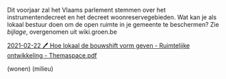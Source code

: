 Dit voorjaar zal het Vlaams parlement stemmen over het instrumentendecreet en het decreet woonreservegebieden. Wat kan je als lokaal bestuur doen om de open ruimte in je gemeente te beschermen? Zie *bijlage*, overgenomen uit wiki.groen.be

[2021-02-22 🖊 Hoe lokaal de bouwshift vorm geven - Ruimtelijke ontwikkeling - Themaspace.pdf](best/2021-02-22%20%F0%9F%96%8A%20Hoe%20lokaal%20de%20bouwshift%20vorm%20geven%20-%20Ruimtelijke%20ontwikkeling%20-%20Themaspace.pdf)

(wonen)
(milieu)
